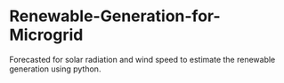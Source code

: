 # Renewable-Generation-for-Microgrid
Forecasted for solar radiation and wind speed to estimate the renewable generation using python.
